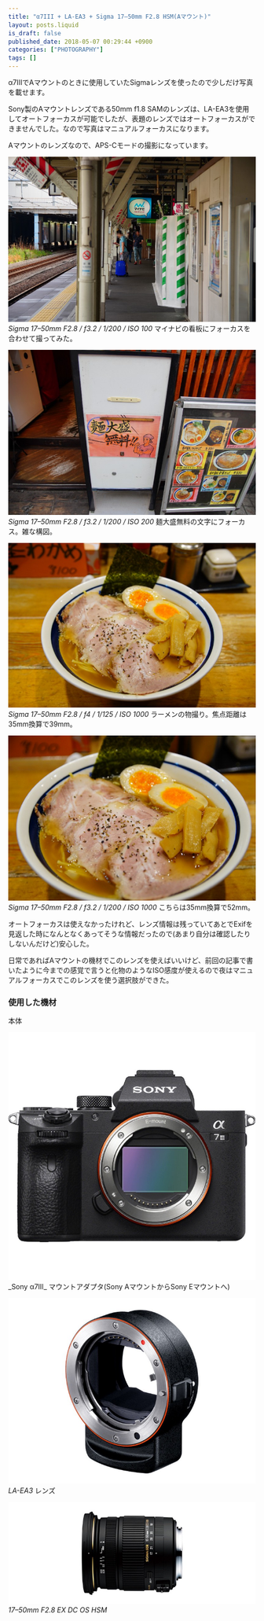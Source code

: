 ```yaml
---
title: "α7III + LA-EA3 + Sigma 17–50mm F2.8 HSM(Aマウント)"
layout: posts.liquid
is_draft: false
published_date: 2018-05-07 00:29:44 +0900
categories: ["PHOTOGRAPHY"]
tags: []
---
```


α7IIIでAマウントのときに使用していたSigmaレンズを使ったので少しだけ写真を載せます。

Sony製のAマウントレンズである50mm f1.8 SAMのレンズは、LA-EA3を使用してオートフォーカスが可能でしたが、表題のレンズではオートフォーカスができませんでした。なので写真はマニュアルフォーカスになります。

Aマウントのレンズなので、APS-Cモードの撮影になっています。

 <img class="in_article" src="/public/images/2019/01/ff957-1uX38xgQ3N1Cw8B0kdh4fMg.jpg">_Sigma 17–50mm F2.8 / f3.2 / 1/200 / ISO 100_
マイナビの看板にフォーカスを合わせて撮ってみた。

 <img class="in_article" src="/public/images/2019/01/7f399-1Rd7nBdVpyZ865X8gj42nSw.jpg">_Sigma 17–50mm F2.8 / f3.2 / 1/200 / ISO 200_
麺大盛無料の文字にフォーカス。雑な構図。

 <img class="in_article" src="/public/images/2019/01/451fc-1SrRar13wz-o6MIGfNkYqwg.jpg">_Sigma 17–50mm F2.8 / f4 / 1/125 / ISO 1000_
ラーメンの物撮り。焦点距離は35mm換算で39mm。

 <img class="in_article" src="/public/images/2019/01/f8a51-1rP6RF_675GWs07fbrYQLbw.jpg">_Sigma 17–50mm F2.8 / f3.2 / 1/200 / ISO 1000_
こちらは35mm換算で52mm。

オートフォーカスは使えなかったけれど、レンズ情報は残っていてあとでExifを見返した時になんとなくあってそうな情報だったので(あまり自分は確認したりしないんだけど)安心した。

日常であればAマウントの機材でこのレンズを使えばいいけど、前回の記事で書いたように今までの感覚で言うと化物のようなISO感度が使えるので夜はマニュアルフォーカスでこのレンズを使う選択肢ができた。

### 使用した機材
本体

<img class="in_article" src="/public/images/2019/01/2fe00-0Cc_rj-p8H5U6bkgf.jpg">
_Sony α7III_
マウントアダプタ(Sony AマウントからSony Eマウントへ)

 <img class="in_article" src="/public/images/2019/01/f0d7f-0H86VchcvqmLhxXmj.jpg">_LA-EA3_
レンズ

 <img class="in_article" src="/public/images/2019/01/9ddd1-079Xy7g3vAwR7tQFW.jpg">_17–50mm F2.8 EX DC OS HSM_

